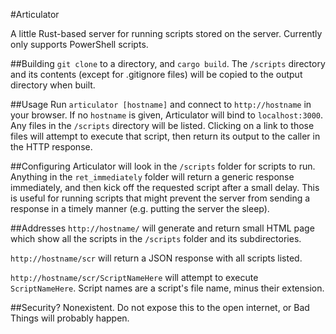 #Articulator

A little Rust-based server for running scripts stored on the server. Currently only supports PowerShell scripts.

##Building
`git clone` to a directory, and `cargo build`. The `/scripts` directory and its contents (except for .gitignore files) will be copied to the output directory when built.

##Usage
Run `articulator [hostname]` and connect to `http://hostname` in your browser. If no `hostname` is given, Articulator will bind to `localhost:3000`. Any files in the `/scripts` directory will be listed. Clicking on a link to those files will attempt to execute that script, then return its output to the caller in the HTTP response.  

##Configuring
Articulator will look in the `/scripts` folder for scripts to run. Anything in the `ret_immediately` folder will return a generic response immediately, and then kick off the requested script after a small delay. This is useful for running scripts that might prevent the server from sending a response in a timely manner (e.g. putting the server the sleep).

##Addresses
`http://hostname/` will generate and return small HTML page which show all the scripts in the `/scripts` folder and its subdirectories.

`http://hostname/scr` will return a JSON response with all scripts listed.

`http://hostname/scr/ScriptNameHere` will attempt to execute `ScriptNameHere`. Script names are a script's file name, minus their extension.

##Security?
Nonexistent. Do not expose this to the open internet, or Bad Things will probably happen.